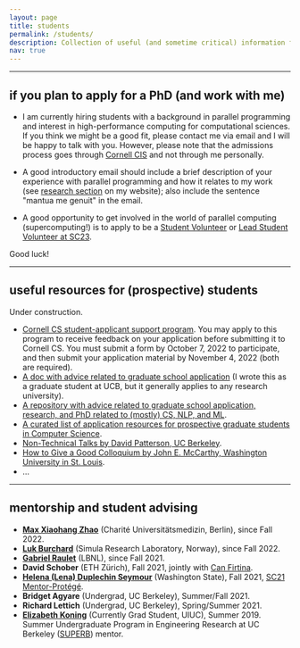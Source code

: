 ```yaml
---
layout: page
title: students
permalink: /students/
description: Collection of useful (and sometime critical) information for students.
nav: true
---
```

___

## if you plan to apply for a PhD (and work with me)

* I am currently hiring students with a background in parallel programming and interest in high-performance computing for computational sciences. If you think we might be a good fit, please contact me via email and I will be happy to talk with you. However, please note that the admissions process goes through [Cornell CIS](https://www.cs.cornell.edu/phd/admissions) and not through me personally.

* A good introductory email should include a brief description of your experience with parallel programming and how it relates to my work (see [research section](https://giuliaguidi.github.io/research/) on my website); also include the sentence "mantua me genuit" in the email.

* A good opportunity to get involved in the world of parallel computing (supercomputing!) is to apply to be a [Student Volunteer](https://sc23.supercomputing.org/students/student-volunteers/) or [Lead Student Volunteer at SC23](https://sc23.supercomputing.org/students/lead-student-volunteers/).

Good luck!

___

## useful resources for (prospective) students

Under construction.

* [Cornell CS student-applicant support program](https://www.cs.cornell.edu/information/news/newsitem12443/student-applicant-support-program-computer-science-phd). You may apply to this program to receive feedback on your application before submitting it to Cornell CS. You must submit a form by October 7, 2022 to participate, and then submit your application material by November 4, 2022 (both are required).
* [A doc with advice related to graduate school application](https://docs.google.com/document/d/1et1FK4_GlAZrxd7JoPzfqcLAZh_9sOm7HMov_hDGo98/preview?pli=1) (I wrote this as a graduate student at UCB, but it generally applies to any research university).
* [A repository with advice related to graduate school application, research, and PhD related to (mostly) CS, NLP, and ML](https://github.com/shaily99/advice).
* [A curated list of application resources for prospective graduate students in Computer Science](https://github.com/chinasaokolo/csGraduateApps).
* [Non-Technical Talks by David Patterson, UC Berkeley](https://people.eecs.berkeley.edu/~pattrsn/talks/nontech.html).
* [How to Give a Good Colloquium by John E. McCarthy, Washington University in St. Louis](https://drive.google.com/file/d/1AQJXRWYYY4o6AnBGB26NXccOdgnbMdQw/view?usp=sharing).
* ...

___

## mentorship and student advising

* **[Max Xiaohang Zhao](https://de.linkedin.com/in/max-zhao-227428152)** (Charité Universitätsmedizin, Berlin), since Fall 2022.
* **[Luk Burchard](https://lbb.sh/)** (Simula Research Laboratory, Norway), since Fall 2022.
* **[Gabriel Raulet](https://www.linkedin.com/in/gabriel-raulet-207b7b214)** (LBNL), since Fall 2021.
* **David Schober** (ETH Zürich), Fall 2021, jointly with [Can Firtina](https://ee.ethz.ch/the-department/people-a-z/person-detail.MjQ2MzEx.TGlzdC8zMjc5LC0xNjUwNTg5ODIw.html).
* **[Helena (Lena) Duplechin Seymour](https://www.linkedin.com/in/helena-lena-duplechin-seymour/)** (Washington State), Fall 2021, [SC21 Mentor-Protégé](https://sc21.supercomputing.org/program/studentssc/mentor-protege-matching/).
* **Bridget Agyare** (Undergrad, UC Berkeley), Summer/Fall 2021.
* **Richard Lettich** (Undergrad, UC Berkeley), Spring/Summer 2021.
* **[Elizabeth Koning](https://kodingkoning.github.io/)** (Currently Grad Student, UIUC), Summer 2019. Summer Undergraduate Program in Engineering Research at UC Berkeley ([SUPERB](https://eecs.berkeley.edu/resources/undergrads/research/superb)) mentor. 
